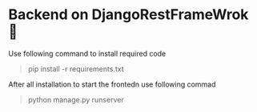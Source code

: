 # Backend on DjangoRestFrameWrok 💯
Use following command to install required code
> pip install -r requirements.txt

After all installation to start the frontedn use following commad
> python manage.py runserver